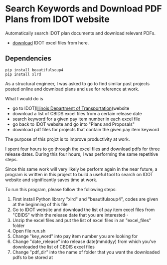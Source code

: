 # Search Keywords and Download PDF Plans from IDOT website

Automatically search IDOT plan documents and download relevant PDFs. 

- [download](http://www.idot.illinois.gov/home/resources/Archives/transportation-bulletin-archivese) IDOT excel files from here. 

## Dependencies
```
pip install beautifulsoup4
pip install xlrd
```

As a structural engineer, I was asked to go to find similar past projects posted online and download plans and use for reference at work. 

What I would do is

- go to IDOT[(Illinois Department of Transportation)](http://www.idot.illinois.gov/home/resources/Archives/transportation-bulletin-archives)website 
- download a list of CBIDS excel files from a certain release date
- search keyword for a given pay item number in each excel file
- go back to IDOT website and go into "Plans and Proposals"
- download pdf files for projects that contain the given pay item keyword

The purpose of this projct is to improve productivity at work. 

I spent four hours to go through the excel files and download pdfs for three release dates. During this four hours, I was performing the same repetitive steps. 

Since this same work will very likely be perform again in the near future, a program is written in this project to build a useful tool to search on IDOT website and significantly saves time at work.

To run this program, please follow the following steps:

1. First install Python library "xlrd" and "beautifulsoup4", codes are given at the beginning of this file
2. Go to IDOT website and download the list of pay item excel files from "CBIDS" within the release date that you are interested⋅⋅
3. Unzip the excel files and put the list of excel files in an "excel_files" folder
4. Open file run.sh
5. Change "key_word" into pay item number you are looking for
6. Change "date_release" into release date(mmddyy) from which you've downloaded the list of CBDIS excel files
7. Change "pdf_dir" into the name of folder that you want the downloaded pdfs to be stored at
